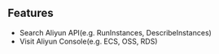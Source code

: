 ## Features

- Search Aliyun API(e.g. RunInstances, DescribeInstances)
- Visit Aliyun Console(e.g. ECS, OSS, RDS)